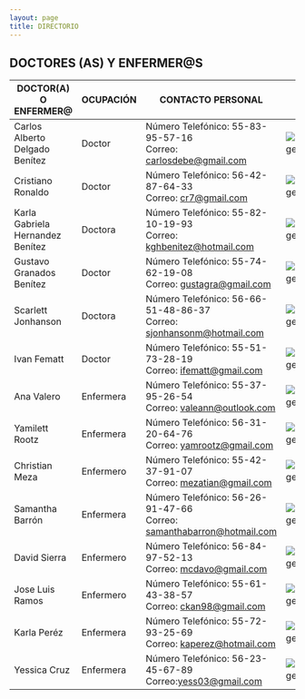 ```yaml
---
layout: page
title: DIRECTORIO
---
```

## DOCTORES (AS) Y ENFERMER@S

| DOCTOR(A) O<br> ENFERMER@ | OCUPACIÓN | CONTACTO PERSONAL  |  |
| ------------------------------ | ---------------------| ----------------------- | ----------------------- |
| Carlos Alberto Delgado Benítez | Doctor | Número Telefónico: 55-83-95-57-16<br>     Correo: carlosdebe@gmail.com | ![image](https://user-images.githubusercontent.com/99769777/165696819-a7b260b4-a92b-48e3-b036-733d42abe982.png) |
| Cristiano Ronaldo | Doctor | Número Telefónico: 56-42-87-64-33<br>     Correo: cr7@gmail.com | ![image](https://user-images.githubusercontent.com/99769777/165698471-02b7ab1a-b685-4c68-99f9-30a75a1a35ca.png) |
| Karla Gabriela Hernandez Benítez | Doctora | Número Telefónico: 55-82-10-19-93<br>     Correo: kghbenitez@hotmail.com | ![image](https://user-images.githubusercontent.com/99769777/165698058-deb8fe13-8323-4a9f-a6f4-d3d6e59ca31d.png) |
| Gustavo Granados Benítez | Doctor | Número Telefónico: 55-74-62-19-08<br>    Correo: gustagra@gmail.com | ![image](https://user-images.githubusercontent.com/99769777/165697611-77b41103-02a8-4ab1-aa1a-0c9665e7d3cc.png) |
| Scarlett Jonhanson | Doctora | Número Telefónico: 56-66-51-48-86-37<br>    Correo: sjonhansonm@hotmail.com | ![image](https://user-images.githubusercontent.com/99769777/165697751-0f21a374-8a0f-4862-acb2-fc8585901dda.png) |
| Ivan Fematt | Doctor | Número Telefónico: 55-51-73-28-19<br>     Correo: ifematt@gmail.com | ![image](https://user-images.githubusercontent.com/99769777/165697886-07826ef3-19f9-45b7-9212-1dab0ef5c78b.png) |
| Ana Valero | Enfermera | Número Telefónico: 55-37-95-26-54<br>     Correo: valeann@outlook.com | ![image](https://user-images.githubusercontent.com/99769777/165698259-6eaf43de-a6d7-4739-866d-e847defd32b7.png) |
| Yamilett Rootz | Enfermera | Número Telefónico: 56-31-20-64-76<br>     Correo: yamrootz@gmail.com | ![image](https://user-images.githubusercontent.com/99769777/165698339-45fc0540-a046-4b4c-99a2-1fe00e01b9ac.png) |
| Christian Meza | Enfermero | Número Telefónico: 55-42-37-91-07<br>     Correo: mezatian@gmail.com | ![image](https://user-images.githubusercontent.com/99769777/165698974-b7c500da-cea7-479e-966d-3a18079dc479.png) |
| Samantha Barrón | Enfermera | Número Telefónico: 56-26-91-47-66<br>     Correo: samanthabarron@hotmail.com | ![image](https://user-images.githubusercontent.com/99769777/165698806-854ec439-0390-4ab7-96f2-bbb7b06c3491.png) |
| David Sierra | Enfermero| Número Telefónico: 56-84-97-52-13<br>     Correo: mcdavo@gmail.com | ![image](https://user-images.githubusercontent.com/99769777/165699239-0a3ee1d5-ad36-4d48-9f3c-edbb8c07103a.png) |
| Jose Luis Ramos | Enfermero | Número Telefónico: 55-61-43-38-57<br>     Correo: ckan98@gmail.com | ![image](https://user-images.githubusercontent.com/99769777/165699302-739bdc1a-657c-47f2-bd99-78ab034dae52.png) |
| Karla Peréz | Enfermera | Número Telefónico: 55-72-93-25-69<br>     Correo: kaperez@hotmail.com | ![image](https://user-images.githubusercontent.com/99769777/165698733-8cc89097-4bde-4392-83f7-644260914d9a.png) |
| Yessica Cruz | Enfermera | Número Telefónico: 56-23-45-67-89<br>     Correo:yess03@gmail.com | ![image](https://user-images.githubusercontent.com/99769777/165698630-7b9cb331-f4f8-408d-8e89-268a3ffac363.png) |
